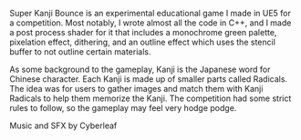 Super Kanji Bounce is an experimental educational game I made in UE5 for a competition. Most notably, I wrote almost all the code in C++, and I made a post process shader for it that includes a monochrome green palette, pixelation effect, dithering, and an outline effect which uses the stencil buffer to not outline certain materials.

As some background to the gameplay, Kanji is the Japanese word for Chinese character. Each Kanji is made up of smaller parts called Radicals. The idea was for users to gather images and match them with Kanji Radicals to help them memorize the Kanji. The competition had some strict rules to follow, so the gameplay may feel very hodge podge.

Music and SFX by Cyberleaf
